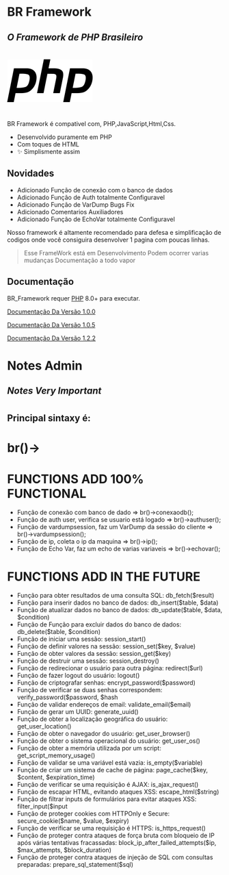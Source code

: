 # BR Framework
## _O Framework de PHP Brasileiro_
#
<img src="img/php-logo-bigger.png">

#


BR Framework é compativel com,
PHP,JavaScript,Html,Css.

- Desenvolvido puramente em PHP
- Com toques de HTML
- ✨ Simplismente assim

## Novidades

- Adicionado Função de conexão com o banco de dados
- Adicionado Função de Auth totalmente Configuravel
- Adicionado Função de VarDump Bugs Fix
- Adicionado Comentarios Auxiliadores
- Adicionado Função de EchoVar totalmente Configuravel

Nosso framework é altamente recomendado para
defesa e simplificação de codigos onde você
consiguira desenvolver 1 pagina com poucas linhas.


> Esse FrameWork está em Desenvolvimento
> Podem ocorrer varias mudanças
> Documentação a todo vapor


## Documentação

BR_Framework requer [PHP](https://php.com) 8.0+ para executar.




[Documentação Da Versão 1.0.0](https://php.com)

[Documentação Da Versão 1.0.5](https://php.com)

[Documentação Da Versão 1.2.2](https://php.com)

# Notes Admin
## _Notes Very Important_

# 
#
#
#

## Principal sintaxy é:   

# br()->
#
#
#
#


# FUNCTIONS ADD 100% FUNCTIONAL

- Função de conexão com banco de dado => br()->conexaodb();
- Função de auth user, verifica se usuario está logado => br()->authuser();
- Função de vardumpsession, faz um VarDump da sessão do cliente => br()->vardumpsession();
- Função de ip, coleta o ip da maquina => br()->ip();
- Função de Echo Var, faz um echo de varias variaveis => br()->echovar();



# FUNCTIONS ADD IN THE FUTURE

- Função para obter resultados de uma consulta SQL: db_fetch($result)
- Função para inserir dados no banco de dados: db_insert($table, $data)
- Função de atualizar dados no banco de dados: db_update($table, $data, $condition)
- Função de Função para excluir dados do banco de dados: db_delete($table, $condition)
- Função de iniciar uma sessão: session_start()
- Função de definir valores na sessão: session_set($key, $value)
- Função de obter valores da sessão: session_get($key)
- Função de destruir uma sessão: session_destroy()
- Função de redirecionar o usuário para outra página: redirect($url)
- Função de fazer logout do usuário: logout()
- Função de  criptografar senhas: encrypt_password($password)
- Função de verificar se duas senhas correspondem: verify_password($password, $hash
- Função de validar endereços de email: validate_email($email)
- Função de gerar um UUID: generate_uuid()
- Função de obter a localização geográfica do usuário: get_user_location()
- Função de obter o navegador do usuário: get_user_browser()
- Função de obter o sistema operacional do usuário: get_user_os()
- Função de obter a memória utilizada por um script: get_script_memory_usage()
- Função de validar se uma variável está vazia: is_empty($variable)
- Função de criar um sistema de cache de página: page_cache($key, $content, $expiration_time)
- Função de verificar se uma requisição é AJAX: is_ajax_request()
- Função de escapar HTML, evitando ataques XSS: escape_html($string)
- Função de filtrar inputs de formulários para evitar ataques XSS: filter_input($input
- Função de proteger cookies com HTTPOnly e Secure: secure_cookie($name, $value, $expiry)
- Função de verificar se uma requisição é HTTPS: is_https_request()
- Função de proteger contra ataques de força bruta com bloqueio de IP após várias tentativas fracassadas: block_ip_after_failed_attempts($ip, $max_attempts, $block_duration)
- Função de proteger contra ataques de injeção de SQL com consultas preparadas: prepare_sql_statement($sql)

